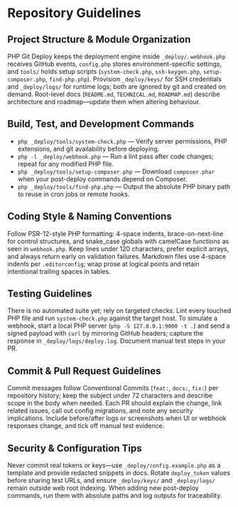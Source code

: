 # Repository Guidelines

## Project Structure & Module Organization
PHP Git Deploy keeps the deployment engine inside `_deploy/`. `webhook.php` receives GitHub events, `config.php` stores environment-specific settings, and `tools/` holds setup scripts (`system-check.php`, `ssh-keygen.php`, `setup-composer.php`, `find-php.php`). Provision `_deploy/keys/` for SSH credentials and `_deploy/logs/` for runtime logs; both are ignored by git and created on demand. Root-level docs (`README.md`, `TECHNICAL.md`, `ROADMAP.md`) describe architecture and roadmap—update them when altering behaviour.

## Build, Test, and Development Commands
- `php _deploy/tools/system-check.php` — Verify server permissions, PHP extensions, and git availability before deploying.
- `php -l _deploy/webhook.php` — Run a lint pass after code changes; repeat for any modified PHP file.
- `php _deploy/tools/setup-composer.php` — Download `composer.phar` when your post-deploy commands depend on Composer.
- `php _deploy/tools/find-php.php` — Output the absolute PHP binary path to reuse in cron jobs or remote hooks.

## Coding Style & Naming Conventions
Follow PSR-12-style PHP formatting: 4-space indents, brace-on-next-line for control structures, and snake_case globals with camelCase functions as seen in `webhook.php`. Keep lines under 120 characters, prefer explicit arrays, and always return early on validation failures. Markdown files use 4-space indents per `.editorconfig`; wrap prose at logical points and retain intentional trailing spaces in tables.

## Testing Guidelines
There is no automated suite yet; rely on targeted checks. Lint every touched PHP file and run `system-check.php` against the target host. To simulate a webhook, start a local PHP server (`php -S 127.0.0.1:9000 -t .`) and send a signed payload with `curl` by mirroring GitHub headers; capture the response in `_deploy/logs/deploy.log`. Document manual test steps in your PR.

## Commit & Pull Request Guidelines
Commit messages follow Conventional Commits (`feat:`, `docs:`, `fix:`) per repository history; keep the subject under 72 characters and describe scope in the body when needed. Each PR should explain the change, link related issues, call out config migrations, and note any security implications. Include before/after logs or screenshots when UI or webhook responses change, and tick off manual test evidence.

## Security & Configuration Tips
Never commit real tokens or keys—use `_deploy/config.example.php` as a template and provide redacted snippets in docs. Rotate `deploy_token` values before sharing test URLs, and ensure `_deploy/keys/` and `_deploy/logs/` remain outside web root indexing. When adding new post-deploy commands, run them with absolute paths and log outputs for traceability.
